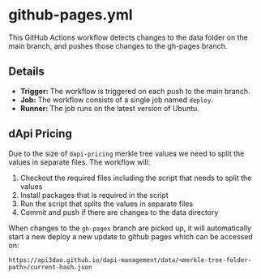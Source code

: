 # github-pages.yml

This GitHub Actions workflow detects changes to the data folder on the main branch, and pushes those changes to the gh-pages branch.

## Details

- **Trigger:** The workflow is triggered on each push to the main branch.
- **Job:** The workflow consists of a single job named `deploy`.
- **Runner:** The job runs on the latest version of Ubuntu.

## dApi Pricing

Due to the size of `dapi-pricing` merkle tree values we need to split the values in separate files.
The workflow will:
1. Checkout the required files including the script that needs to split the values
2. Install packages that is required in the script
3. Run the script that splits the values in separate files 
4. Commit and push if there are changes to the data directory

When changes to the `gh-pages` branch are picked up, it will automatically start a new deploy a new update to github pages which can be accessed on:

```
https://api3dao.github.io/dapi-management/data/<merkle-tree-folder-path>/current-hash.json
```
